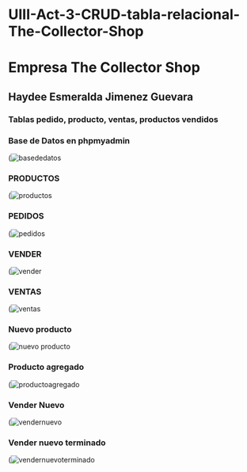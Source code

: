# UIII-Act-3-CRUD-tabla-relacional-The-Collector-Shop
# Empresa The Collector Shop
## Haydee Esmeralda Jimenez Guevara
### Tablas pedido, producto, ventas, productos vendidos
### Base de Datos en phpmyadmin 
(![basededatos](https://github.com/HEJimGuev/UIII-Act-3-CRUD-tabla-relacional-The-Collector-Shop/assets/143548108/5924ce93-7427-420d-bc93-19225a9b4369)

### PRODUCTOS
(![productos](https://github.com/HEJimGuev/UIII-Act-3-CRUD-tabla-relacional-The-Collector-Shop/assets/143548108/ead0624f-5deb-44c0-b90f-07b79ace9625)

### PEDIDOS
(![pedidos](https://github.com/HEJimGuev/UIII-Act-3-CRUD-tabla-relacional-The-Collector-Shop/assets/143548108/546bb44d-fd6f-4286-b734-72dc6d4225fb)

### VENDER
(![vender](https://github.com/HEJimGuev/UIII-Act-3-CRUD-tabla-relacional-The-Collector-Shop/assets/143548108/17562555-e93b-4ba2-8bdc-cf28502e2dc4)

### VENTAS
(![ventas](https://github.com/HEJimGuev/UIII-Act-3-CRUD-tabla-relacional-The-Collector-Shop/assets/143548108/c9dd4b03-c6ef-442a-b0c7-2709108afd0f)

### Nuevo producto
(![nuevo producto](https://github.com/HEJimGuev/UIII-Act-3-CRUD-tabla-relacional-The-Collector-Shop/assets/143548108/5852e2e8-9748-4654-8742-64895ed49628)

### Producto agregado
(![productoagregado](https://github.com/HEJimGuev/UIII-Act-3-CRUD-tabla-relacional-The-Collector-Shop/assets/143548108/630b221b-3d33-44a7-ba1c-c7abcc1b742b)

### Vender Nuevo
(![vendernuevo](https://github.com/HEJimGuev/UIII-Act-3-CRUD-tabla-relacional-The-Collector-Shop/assets/143548108/5bc6ee1d-d2c0-475e-8852-c927dc2dd799)

### Vender nuevo terminado
(![vendernuevoterminado](https://github.com/HEJimGuev/UIII-Act-3-CRUD-tabla-relacional-The-Collector-Shop/assets/143548108/19223784-ecf5-4c6f-94d0-c9b865357d24)
